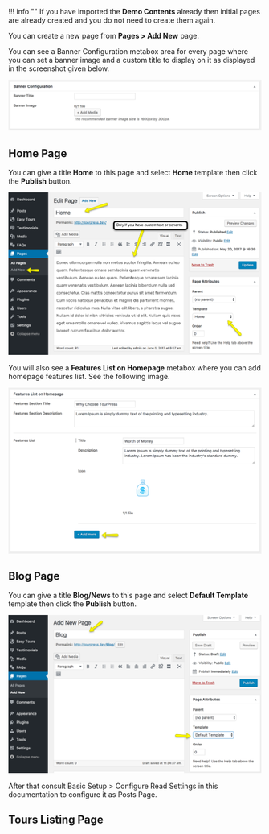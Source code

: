!!! info ""
    If you have imported the **Demo Contents** already then initial pages are already created and you do not need to create them again.
    
You can create a new page from **Pages > Add New** page.

You can see a Banner Configuration metabox area for every page where you can set a banner image and a custom title to display on it as displayed in the screenshot given below.

![img](img/page-01.png)

## Home Page
You can give a title **Home** to this page and select **Home** template then click the **Publish** button.

![img](img/page-02.png)

You will also see a **Features List on Homepage** metabox where you can add homepage features list. See the following image.

![img](img/page-03.png)

## Blog Page
You can give a title **Blog/News** to this page and select **Default Template** template then click the **Publish** button.

![img](img/page-04.png)

After that consult Basic Setup > Configure Read Settings in this documentation to configure it as Posts Page.

## Tours Listing Page